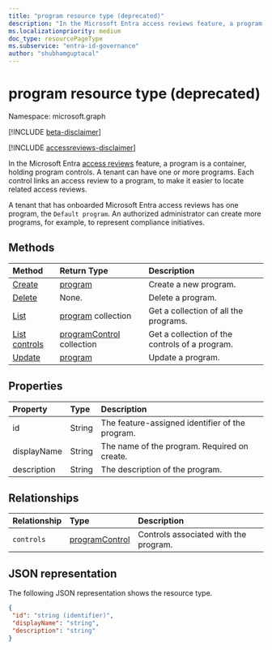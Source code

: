 ```yaml
---
title: "program resource type (deprecated)"
description: "In the Microsoft Entra access reviews feature, a program is a container, holding program controls. A tenant can have one or more programs.  Each control links an access review to a program, to make it easier to locate related access reviews.  "
ms.localizationpriority: medium
doc_type: resourcePageType
ms.subservice: "entra-id-governance"
author: "shubhamguptacal"
---
```


# program resource type (deprecated)

Namespace: microsoft.graph

[!INCLUDE [beta-disclaimer](../../includes/beta-disclaimer.md)]

[!INCLUDE [accessreviews-disclaimer](../../includes/accessreviews-disclaimer.md)]

In the Microsoft Entra [access reviews](accessreviews-root.md) feature, a program is a container, holding program controls. A tenant can have one or more programs. Each control links an access review to a program, to make it easier to locate related access reviews.  

A tenant that has onboarded Microsoft Entra access reviews has one program, the `Default program`. An authorized administrator can create more programs, for example, to represent compliance initiatives. 


## Methods

| Method           | Return Type    |Description|
|:---------------|:--------|:----------|
|[Create](../api/program-create.md) |    [program](program.md)    |    Create a new program.|
|[Delete](../api/program-delete.md) |    None.    |    Delete a program.|
|[List](../api/program-list.md) |    [program](program.md) collection|    Get a collection of all the programs.|
|[List controls](../api/program-listcontrols.md) |        [programControl](programcontrol.md) collection|    Get a collection of the controls of a program.|
|[Update](../api/program-update.md) |    [program](program.md)|    Update a program.|

## Properties
| Property       | Type    |Description|
|:---------------|:--------|:----------|
| id                        |String                              |  The feature-assigned identifier of the program.                    |
| displayName               |String                              |  The name of the program.  Required on create.                  |
| description               |String                              |  The description of the program.           |

## Relationships
| Relationship | Type    |Description|
|:---------------|:--------|:----------|
| `controls`                  |[programControl](programcontrol.md) | Controls associated with the program. |

## JSON representation

The following JSON representation shows the resource type.

<!-- {
  "blockType": "resource",
  "optionalProperties": [

  ],
  "keyProperty": "id",
  "@odata.type": "microsoft.graph.program"
}-->

```json
{
 "id": "string (identifier)",
 "displayName": "string",
 "description": "string"
}

```

<!--
{
  "type": "#page.annotation",
  "description": "program resource",
  "keywords": "",
  "section": "documentation",
  "tocPath": "",
  "suppressions": []
}
-->

